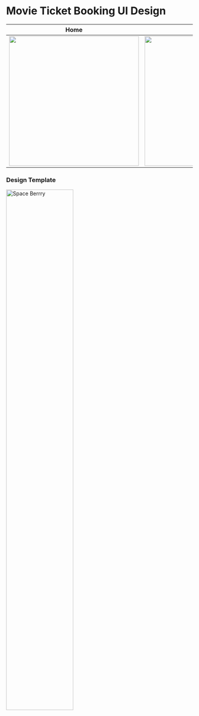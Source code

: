 # Movie Ticket Booking UI Design

|              Home             |             Details           |             Booking Page           |             Saved           |
| :----------------------------------: | :----------------------------------: | :----------------------------------: | :----------------------------------: |
| <img src="https://raw.githubusercontent.com/martinoyovo/movie-ticket-booking/main/screenshots/1.png" width="350"> | <img src="https://raw.githubusercontent.com/martinoyovo/movie-ticket-booking/main/screenshots/2.png" width="350"> | <img src="https://raw.githubusercontent.com/martinoyovo/movie-ticket-booking/main/screenshots/3.png" width="350"> | <img src="https://raw.githubusercontent.com/martinoyovo/movie-ticket-booking/main/screenshots/4.png" width="350"> |

### Design Template
<a href="https://www.figma.com/community/file/1075755566012989715/Movie-Ticket-Booking-Apps" target="_blank"><img src="https://raw.githubusercontent.com/martinoyovo/movie-ticket-booking/main/screenshots/cover.png"
alt="Space Berrry" width="60%" /></a>

